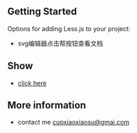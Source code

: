 ## Getting Started

Options for adding Less.js to your project:

* svg编辑器点击帮按钮查看文档

## Show

* [click here](https://letyougo.github.io/svgeditor) 

## More information

* contact me cupxiaoxiaosu@gmai.com